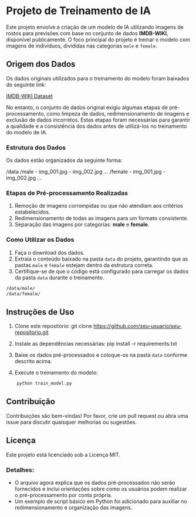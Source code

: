 # Projeto de Treinamento de IA

Este projeto envolve a criação de um modelo de IA utilizando imagens de rostos para previsões com base no conjunto de dados **IMDB-WIKI**, disponível publicamente. O foco principal do projeto é treinar o modelo com imagens de indivíduos, divididas nas categorias `male` e `female`.

## Origem dos Dados

Os dados originais utilizados para o treinamento do modelo foram baixados do seguinte link:

[IMDB-WIKI Dataset](https://data.vision.ee.ethz.ch/cvl/rrothe/imdb-wiki/)

No entanto, o conjunto de dados original exigiu algumas etapas de pré-processamento, como limpeza de dados, redimensionamento de imagens e exclusão de dados incorretos. Estas etapas foram necessárias para garantir a qualidade e a consistência dos dados antes de utilizá-los no treinamento do modelo de IA.

### Estrutura dos Dados

Os dados estão organizados da seguinte forma:

/data /male - img_001.jpg - img_002.jpg ... /female - img_001.jpg - img_002.jpg ...


### Etapas de Pré-processamento Realizadas

1. Remoção de imagens corrompidas ou que não atendiam aos critérios estabelecidos.
2. Redimensionamento de todas as imagens para um formato consistente.
3. Separação das imagens por categorias: **male** e **female**.

### Como Utilizar os Dados

1. Faça o download dos dados.
2. Extraia o conteúdo baixado na pasta `data` do projeto, garantindo que as pastas `male` e `female` estejam dentro da estrutura correta.
3. Certifique-se de que o código está configurado para carregar os dados da pasta `data` durante o treinamento.

```bash
/data/male/
/data/female/
```

## Instruções de Uso
1. Clone este repositório:
    git clone https://github.com/seu-usuario/seu-repositorio.git

2. Instale as dependências necessárias:
    pip install -r requirements.txt

3. Baixe os dados pré-processados e coloque-os na pasta `data` conforme descrito acima.

4. Execute o treinamento do modelo:
```bash
    python train_model.py
```

## Contribuição
Contribuições são bem-vindas! Por favor, crie um pull request ou abra uma issue para discutir quaisquer melhorias ou sugestões.

## Licença
Este projeto está licenciado sob a Licença MIT.

### Detalhes:
- O arquivo agora explica que os dados pré-processados não serão fornecidos e inclui orientações sobre como os usuários podem realizar o pré-processamento por conta própria.
- Um exemplo de script básico em Python foi adicionado para auxiliar no redimensionamento e organização das imagens.





